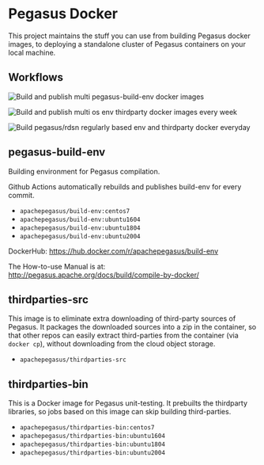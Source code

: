 <!--
Licensed to the Apache Software Foundation (ASF) under one
or more contributor license agreements.  See the NOTICE file
distributed with this work for additional information
regarding copyright ownership.  The ASF licenses this file
to you under the Apache License, Version 2.0 (the
"License"); you may not use this file except in compliance
with the License.  You may obtain a copy of the License at

  http://www.apache.org/licenses/LICENSE-2.0

Unless required by applicable law or agreed to in writing,
software distributed under the License is distributed on an
"AS IS" BASIS, WITHOUT WARRANTIES OR CONDITIONS OF ANY
KIND, either express or implied.  See the License for the
specific language governing permissions and limitations
under the License.
-->
# Pegasus Docker

This project maintains the stuff you can use from building Pegasus docker images,
to deploying a standalone cluster of Pegasus containers on your local machine.

## Workflows

![Build and publish multi pegasus-build-env docker images](https://github.com/pegasus-kv/pegasus-docker/workflows/BuildCompilationEnvDocker-build%20and%20publish%20multi%20compilation%20os%20env/badge.svg?branch=master)

![Build and publish multi os env thirdparty docker images every week](https://github.com/pegasus-kv/pegasus-docker/workflows/BuildThirdpartyDockerRegularly-build%20and%20publish%20thirdparty%20every%20week/badge.svg?branch=master)

![Build pegasus/rdsn regularly based env and thirdparty docker  everyday](https://github.com/pegasus-kv/pegasus-docker/workflows/BuildPegasusRegularly-build%20pegasus%20and%20rdsn%20on%20different%20env%20every%20day/badge.svg?branch=master)

## pegasus-build-env

Building environment for Pegasus compilation.

Github Actions automatically rebuilds and publishes build-env for every commit.

- `apachepegasus/build-env:centos7`
- `apachepegasus/build-env:ubuntu1604`
- `apachepegasus/build-env:ubuntu1804`
- `apachepegasus/build-env:ubuntu2004`

DockerHub: https://hub.docker.com/r/apachepegasus/build-env

The How-to-use Manual is at: http://pegasus.apache.org/docs/build/compile-by-docker/

## thirdparties-src

This image is to eliminate extra downloading of third-party sources of Pegasus.
It packages the downloaded sources into a zip in the container, so that
other repos can easily extract third-parties from the container (via `docker cp`),
without downloading from the cloud object storage.

- `apachepegasus/thirdparties-src`

## thirdparties-bin

This is a Docker image for Pegasus unit-testing. It prebuilts the thirdparty libraries,
so jobs based on this image can skip building third-parties.

- `apachepegasus/thirdparties-bin:centos7`
- `apachepegasus/thirdparties-bin:ubuntu1604`
- `apachepegasus/thirdparties-bin:ubuntu1804`
- `apachepegasus/thirdparties-bin:ubuntu2004`
